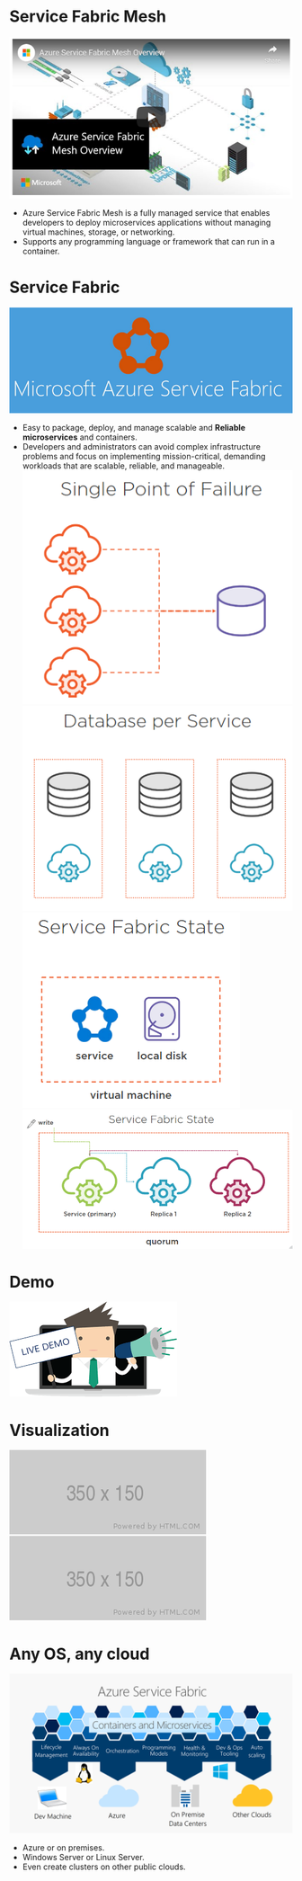 # Service Fabric Mesh
![img](img/fabric-mesh.png)

* Azure Service Fabric Mesh is a fully managed service that enables developers to deploy microservices applications without managing virtual machines, storage, or networking. 
* Supports any programming language or framework that can run in a container.

# Service Fabric
![img](img/fabric.png)

* Easy to package, deploy, and manage scalable and **Reliable microservices** and containers.
* Developers and administrators can avoid complex infrastructure problems and focus on implementing mission-critical, demanding workloads that are scalable, reliable, and manageable.
![img](img/spof.png)
![img](img/db-per-sv.png)
![img](img/fabric-state.png)
![img](img/fabric-state-2.PNG)

# Demo
![img](img/demo.png)

# Visualization
![img](img/visualize1.png)
![img](img/visualize1.png)

# Any OS, any cloud
![img](img/fabric-overview.png)

* Azure or on premises.
* Windows Server or Linux Server.
* Even create clusters on other public clouds.